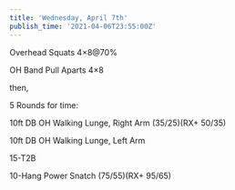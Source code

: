 ```yaml
---
title: 'Wednesday, April 7th'
publish_time: '2021-04-06T23:55:00Z'
---
```


Overhead Squats 4×8\@70%

OH Band Pull Aparts 4×8

then,

5 Rounds for time:

10ft DB OH Walking Lunge, Right Arm (35/25)(RX+ 50/35)

10ft DB OH Walking Lunge, Left Arm

15-T2B

10-Hang Power Snatch (75/55)(RX+ 95/65)

